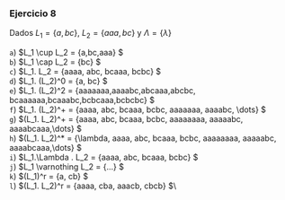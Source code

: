 ### Ejercicio 8

Dados $L_1 = \{a,bc\}$, $L_2 = \{aaa,bc\}$ y $\Lambda = \{\lambda\}$

`a`) $L_1 \cup L_2 = \{a,bc,aaa\} $\
`b`) $L_1 \cap L_2 = \{bc\} $\
`c`) $L_1. L_2 = \{aaaa, abc, bcaaa, bcbc\} $\
`d`) $L_1. (L_2)^0 = \{a, bc\} $\
`e`) $L_1. (L_2)^2 = \{aaaaaaa,aaaabc,abcaaa,abcbc, bcaaaaaa,bcaaabc,bcbcaaa,bcbcbc\} $\
`f`) $L_1. (L_2)^+ = \{aaaa, abc, bcaaa, bcbc, aaaaaaa, aaaabc, \dots\} $\
`g`) $(L_1. L_2)^+ = \{aaaa, abc, bcaaa, bcbc, aaaaaaaa, aaaaabc, aaaabcaaa,\dots\} $\
`h`) $(L_1. L_2)^* = \{\lambda, aaaa, abc, bcaaa, bcbc, aaaaaaaa, aaaaabc, aaaabcaaa,\dots\} $\
`i`) $L_1.\Lambda . L_2 = \{aaaa, abc, bcaaa, bcbc\} $\
`j`) $L_1 \varnothing L_2 = \{...\} $\
`k`) $(L_1)^r = \{a, cb\} $\
`l`) $(L_1. L_2)^r = \{aaaa, cba, aaacb, cbcb\} $\
